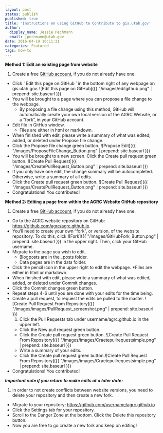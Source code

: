 ```yaml
---
layout: post
status: publish
published: true
title: 'Instructions on using GitHub to Contribute to gis.utah.gov'
author:
  display_name: Jessie Pechmann
  email: jpechmann@utah.gov
date: 2016-04-19 16:11:21
categories: Featured
tags: how-to
---
```


**Method 1: Edit an existing page from website**

1. Create a free [GitHub account](https://github.com/join), if you do not already have one.
* Click ‘ Edit this page on GitHub ’ in the bottom right of any webpage on gis.utah.gov.  ![Edit this page on GitHub]({{ "/images/editgithub.png" | prepend: site.baseurl }})  
* You will be brought to a page where you can propose a file change to the webpage.
  * By proposing a file change using this method, GitHub will automatically create your own local version of the AGRC Website, or a “fork”, in your GitHub account. 
* Edit file in GitHub window. 
  * Files are either in html or markdown. 
* When finished with edit, please write a summary of what was edited, added, or deleted under Propose file change.
* Click the Propose file change green button. ![Propose Edit]({{ "/images/ProposeFileChange_Button.png" | prepend: site.baseurl }})  
* You will be brought to a new screen. Click the Create pull request green button. ![Create Pull Request]({{ "/images/CreatePullRequest_Button.png" | prepend: site.baseurl }})  
* If you only have one edit, the change summary will be autocompleted. Otherwise, write a summary of all edits.
* Click the Create pull request green button. ![Create Pull Request]({{ "/images/CreatePullRequest_Button.png" | prepend: site.baseurl }})
* Congratulations! You contributed!

**Method 2: Editing a page from within the AGRC Website GitHub repository** 

1. Create a free [GitHub account](https://github.com/join), if you do not already have one.
* Go to the AGRC website repository on GitHub: https://github.com/agrc/agrc.github.io.
* You’ll need to create your own “fork”, or version, of the website repository. To do this, click ![Fork]({{ "/images/GitHubFork_Button.png" | prepend: site.baseurl }}) in the upper right. Then, click your GitHub username.
* Migrate to the page you wish to edit.
  * Blogposts are in the _posts folder.
  * Data pages are in the data folder. 
* Click the pencil icon in the upper right to edit the webpage.
  *Files are either in html or markdown. 
* When finished with edit, please write a summary of what was edited, added, or deleted under Commit changes.
* Click the Commit changes green button.
* Repeat steps 4-6 until you are done with your edits for the time being.
* Create a pull request, to request the edits be pulled to the master.
![Create Pull Request From Repository]({{ "/images/images/PullRequest_screenshot.png" | prepend: site.baseurl }})
  1. Click the Pull Requests tab under username/agrc.github.io in the upper left.
  * Click the New pull request green button.
  * Click the Create pull request green button. ![Create Pull Request From Repository]({{ "/images/images/Craetepullrequestsimple.png" | prepend: site.baseurl }})
  * Write a summary of your edits.
  * Click the Create pull request green button.![Create Pull Request From Repository]({{ "/images/images/Craetepullrequestsimple.png" | prepend: site.baseurl }})
* Congratulations! You contributed!

**_Important note if you return to make edits at a later date:_**

1. In order to not create conflicts between website versions, you need to delete your repository and then create a new fork.
*  Migrate to your repository: https://github.com/username/agrc.github.io
* Click the Settings tab for your repository. 
* Scroll to the Danger Zone at the bottom. Click the Delete this repository button.
* Now you are free to go create a new fork and keep on editing! 
